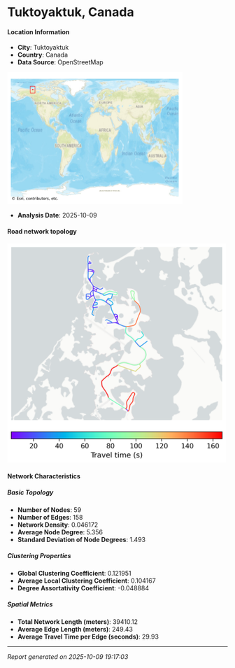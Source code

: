 # Tuktoyaktuk, Canada

#### Location Information

- **City**: Tuktoyaktuk
- **Country**: Canada
- **Data Source**: OpenStreetMap
<img src="Tuktoyaktuk_location.png" alt="Tuktoyaktuk Location Map" width="400" />

- **Analysis Date**: 2025-10-09

#### Road network topology

<img src="Tuktoyaktuk_network_map.png" alt="Tuktoyaktuk Road Network Map" width="500"/>

#### Network Characteristics

##### Basic Topology

- **Number of Nodes**: 59
- **Number of Edges**: 158
- **Network Density**: 0.046172
- **Average Node Degree**: 5.356
- **Standard Deviation of Node Degrees**: 1.493

##### Clustering Properties

- **Global Clustering Coefficient**: 0.121951
- **Average Local Clustering Coefficient**: 0.104167
- **Degree Assortativity Coefficient**: -0.048884

##### Spatial Metrics

- **Total Network Length (meters)**: 39410.12
- **Average Edge Length (meters)**: 249.43
- **Average Travel Time per Edge (seconds)**: 29.93

---
*Report generated on 2025-10-09 19:17:03*
